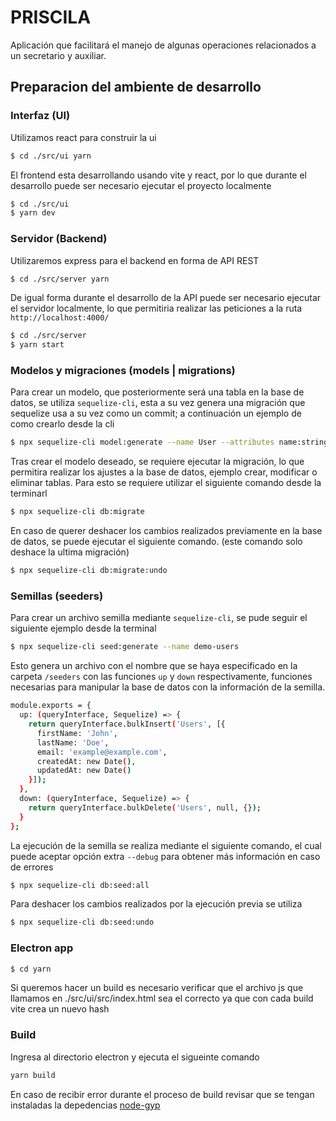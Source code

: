 # PRISCILA

Aplicación que facilitará el manejo de algunas operaciones relacionados a un secretario y auxiliar.

## Preparacion del ambiente de desarrollo

### Interfaz (UI)

Utilizamos react para construir la ui

```bash
$ cd ./src/ui yarn
```
El frontend esta desarrollando usando vite y react, por lo que durante el desarrollo puede ser necesario ejecutar el proyecto localmente

```bash
$ cd ./src/ui
$ yarn dev
```

### Servidor (Backend)

Utilizaremos express para el backend en forma de API REST


```bash
$ cd ./src/server yarn
```

De igual forma durante el desarrollo de la API puede ser necesario ejecutar el servidor localmente, lo que permitiria realizar las peticiones a la ruta `http://localhost:4000/`

```bash
$ cd ./src/server
$ yarn start
```

### Modelos y migraciones (models | migrations)
Para crear un modelo, que posteriormente será una tabla en la base de datos, se utiliza `sequelize-cli`, esta a su vez genera una migración que sequelize usa a su vez como un commit; a continuación un ejemplo de como crearlo desde la cli

```bash
$ npx sequelize-cli model:generate --name User --attributes name:string,email:string,age:integer
```

Tras crear el modelo deseado, se requiere ejecutar la migración, lo que permitira realizar los ajustes a la base de datos, ejemplo crear, modificar o eliminar tablas. Para esto se requiere utilizar el siguiente comando desde la terminarl

```bash
$ npx sequelize-cli db:migrate
```

En caso de querer deshacer los cambios realizados previamente en la base de datos, se puede ejecutar el siguiente comando. (este comando solo deshace la ultima migración)

```bash
$ npx sequelize-cli db:migrate:undo
```

### Semillas (seeders)

Para crear un archivo semilla mediante `sequelize-cli`, se pude seguir el siguiente ejemplo desde la terminal

```bash
$ npx sequelize-cli seed:generate --name demo-users
```

Esto genera un archivo con el nombre que se haya especificado en la carpeta `/seeders` con las funciones `up` y `down` respectivamente, funciones necesarias para manipular la base de datos con la información de la semilla.

```bash
module.exports = {
  up: (queryInterface, Sequelize) => {
    return queryInterface.bulkInsert('Users', [{
      firstName: 'John',
      lastName: 'Doe',
      email: 'example@example.com',
      createdAt: new Date(),
      updatedAt: new Date()
    }]);
  },
  down: (queryInterface, Sequelize) => {
    return queryInterface.bulkDelete('Users', null, {});
  }
};
```

La ejecución de la semilla se realiza mediante el siguiente comando, el cual puede aceptar opción extra `--debug` para obtener más información en caso de errores 

```bash
$ npx sequelize-cli db:seed:all 

```

Para deshacer los cambios realizados por la ejecución previa se utiliza

```bash
$ npx sequelize-cli db:seed:undo

```

### Electron app

```bash
$ cd yarn
```

Si queremos hacer un build es necesario verificar que el archivo js que llamamos en ./src/ui/src/index.html sea el correcto ya que con cada build vite crea un nuevo hash

### Build

Ingresa al directorio electron y ejecuta el sigueinte comando

```bash
yarn build
```

En caso de recibir error durante el proceso de build revisar que se tengan instaladas la depedencias [node-gyp](https://github.com/nodejs/node-gyp#on-windows)




